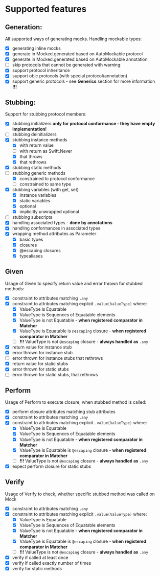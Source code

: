 # Supported features

## Generation:

All supported ways of generating mocks. Handling mockable types:

- [x] generating inline mocks
- [x] generate in Mocked.generated based on AutoMockable protocol
- [x] generate in Mocked.generated based on AutoMockable annotation
- [ ] skip protocols that cannot be generated with warning
- [x] support protocol inheritance
- [x] support objc protocols (with special protocol/annotation)
- [x] support generic protocols - see **Generics** section for more information **!!!**

## Stubbing:

Support for stubbing protocol members:

- [x] stubbing initializers **only for protocol conformance - they have empty implementation!**
- [ ] stubbing deinitializers
- [x] stubbing instance methods
    - [x] with return value
    - [ ] with return as Swift.Never
    - [x] that throws
    - [x] that rethrows
- [x] stubbing static methods
- [ ] stubbing generic methods
    - [x] constrained to protocol conformance
    - [ ] constrained to same type
- [x] stubbing variables (with get, set)
    - [x] instance variables
    - [x] static variables
    - [x] optional
    - [x] implicitly unwrapped optional
- [ ] stubbing subscripts
- [x] handling associated types - **done by annotations**
- [x] handling conformances in associated types
- [x] wrapping method attributes as Parameter
    - [x] basic types
    - [x] closures
    - [x] @escaping closures
    - [x] typealiases

## Given

Usage of Given to specify return value and error thrown for stubbed methods:

- [x] constraint to attributes matching `.any`
- [x] constraint to attributes matching explicit `.value(ValueType)` where:
    - [x] ValueType is Equatable
    - [x] ValueType is Sequences of Equatable elements
    - [x] ValueType is not Equatable - **when registered comparator in Matcher**
    - [x] ValueType is Equatable is `@escaping` closure - **when registered comparator in Matcher**
    - [ ] **!!!** ValueType is not `@escaping` closure - **always handled as** `.any`
- [x] return value for instance stub
- [x] error thrown for instance stub
- [ ] error thrown for instance stubs that rethrows
- [x] return value for static stubs
- [x] error thrown for static stubs
- [ ] error thrown for static stubs, that rethrows

## Perform

Usage of Perform to execute closure, when stubbed method is called:

- [x] perform closure attributes matching stub attributes
- [x] constraint to attributes matching `.any`
- [x] constraint to attributes matching explicit `.value(ValueType)` where:
    - [x] ValueType is Equatable
    - [x] ValueType is Sequences of Equatable elements
    - [x] ValueType is not Equatable - **when registered comparator in Matcher**
    - [x] ValueType is Equatable is `@escaping` closure - **when registered comparator in Matcher**
    - [ ] **!!!** ValueType is not `@escaping` closure - **always handled as** `.any`
- [x] expect perform closure for static stubs

## Verify

Usage of Verify to check, whether specific stubbed method was called on Mock

- [x] constraint to attributes matching `.any`
- [x] constraint to attributes matching explicit `.value(ValueType)` where:
    - [x] ValueType is Equatable
    - [x] ValueType is Sequences of Equatable elements
    - [x] ValueType is not Equatable - **when registered comparator in Matcher**
    - [x] ValueType is Equatable is `@escaping` closure - **when registered comparator in Matcher**
    - [ ] **!!!** ValueType is not `@escaping` closure - **always handled as** `.any`
- [x] verify if called at least once
- [x] verify if called exactly number of times
- [x] verify for static methods
